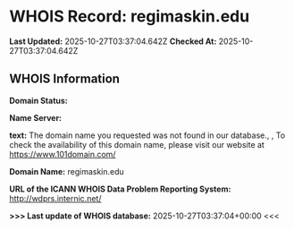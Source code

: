 # WHOIS Record: regimaskin.edu

**Last Updated:** 2025-10-27T03:37:04.642Z
**Checked At:** 2025-10-27T03:37:04.642Z

## WHOIS Information

**Domain Status:** 

**Name Server:** 

**text:** The domain name you requested was not found in our database., , To check the availability of this domain name, please visit our website at https://www.101domain.com/

**Domain Name:** regimaskin.edu

**URL of the ICANN WHOIS Data Problem Reporting System:** http://wdprs.internic.net/

**>>> Last update of WHOIS database:** 2025-10-27T03:37:04+00:00 <<<

